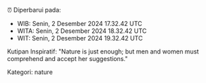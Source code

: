 ⏰ Diperbarui pada:
- WIB: Senin, 2 Desember 2024 17.32.42 UTC
- WITA: Senin, 2 Desember 2024 18.32.42 UTC
- WIT: Senin, 2 Desember 2024 19.32.42 UTC

Kutipan Inspiratif:
"Nature is just enough; but men and women must comprehend and accept her suggestions."


Kategori: nature

